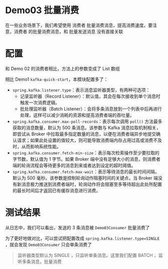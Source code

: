 # Demo03 批量消费

在一些业务场景下，我们希望使用 消费者 批量消费消息，提高消费速度。要注意，消费者 的批量消费消息，和 批量发送消息 没有直接关联

# 配置

和 Demo 02 的消费者相比，方法上的参数变成了 List 数组

相比 Demo1 `kafka-quick-start`，本模块配置多了：

- `spring.kafka.listener.type`：表示消息监听器类型，有两种可选项：
    - 记录监听器（Record Listener）：默认值，其会在每次接收到单个消息时触发一次消费逻辑。
    - 批处理监听器（Batch Listener）：会将多条消息放到一个列表中后再进行处理，这样可以减少消耗的资源和提高消费者端的吞吐量。
- `spring.kafka.consumer.max-poll-records`：表示每次调用 `poll()` 方法最多获取的消息数量，默认为 500 条消息。该参数与 Kafka
  消息拉取机制相关，即尝试从 Broker 中拉取最多指定数量的消息，以便在消费者端异步地提交确认请求；如果此处设置的值较大，则可能导致消费端内存占用过高或消费不及时，从而影响系统性能。
- `spring.kafka.consumer.fetch-min-size`：表示每次检索操作至少要拉取的字节数，默认值为 1 字节。如果 Broker
  端中没有足够大小的消息，则消费者端的轮询流程会等待更多的消息到来或者达到设定的超时阈值。
- `spring.kafka.consumer.fetch-max-wait`：表示等待消息的最长时间间隔，默认为 500 毫秒。该参数是控制轮询动作阻塞时间的关键点，当
  Broker 端没有新消息极力推送到消费者端时，轮询动作将会阻塞至多等待超出此处所配置的最长时间后才返回已有缓存消息进行消费。

# 测试结果

从日志中，我们可以看出，发送的 3 条消息被 `Demo03Consumer` 批量消费了

为了更好地做对比，可以尝试把配置改成 `spring.kafka.listener.type=SINGLE` ，就会发现 `Demo03Consumer` 只会单条消费了
> 监听器类型默认为 SINGLE ，只监听单条消息。这里我们配置 BATCH ，监听多条消息，批量消费
